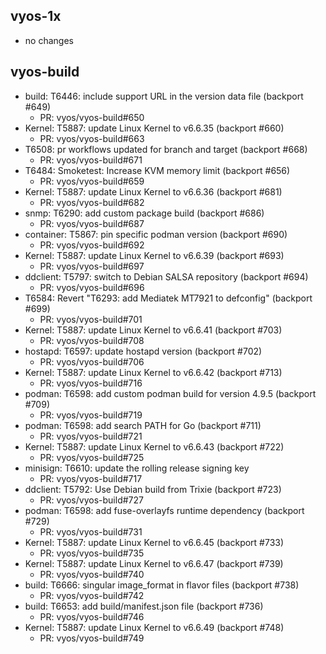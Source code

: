 ## vyos-1x
- no changes
## vyos-build
- build: T6446: include support URL in the version data file (backport #649)
   - PR: vyos/vyos-build#650
- Kernel: T5887: update Linux Kernel to v6.6.35 (backport #660)
   - PR: vyos/vyos-build#663
- T6508: pr workflows updated for branch and target (backport #668)
   - PR: vyos/vyos-build#671
- T6484: Smoketest: Increase KVM memory limit (backport #656)
   - PR: vyos/vyos-build#659
- Kernel: T5887: update Linux Kernel to v6.6.36 (backport #681)
   - PR: vyos/vyos-build#682
- snmp: T6290: add custom package build (backport #686)
   - PR: vyos/vyos-build#687
- container: T5867: pin specific podman version (backport #690)
   - PR: vyos/vyos-build#692
- Kernel: T5887: update Linux Kernel to v6.6.39 (backport #693)
   - PR: vyos/vyos-build#697
- ddclient: T5797: switch to Debian SALSA repository (backport #694)
   - PR: vyos/vyos-build#696
- T6584: Revert "T6293: add Mediatek MT7921 to defconfig" (backport #699)
   - PR: vyos/vyos-build#701
- Kernel: T5887: update Linux Kernel to v6.6.41 (backport #703)
   - PR: vyos/vyos-build#708
- hostapd: T6597: update hostapd version (backport #702)
   - PR: vyos/vyos-build#706
- Kernel: T5887: update Linux Kernel to v6.6.42 (backport #713)
   - PR: vyos/vyos-build#716
- podman: T6598: add custom podman build for version 4.9.5 (backport #709)
   - PR: vyos/vyos-build#719
- podman: T6598: add search PATH for Go (backport #711)
   - PR: vyos/vyos-build#721
- Kernel: T5887: update Linux Kernel to v6.6.43 (backport #722)
   - PR: vyos/vyos-build#725
- minisign: T6610: update the rolling release signing key
   - PR: vyos/vyos-build#717
- ddclient: T5792: Use Debian build from Trixie (backport #723)
   - PR: vyos/vyos-build#727
- podman: T6598: add fuse-overlayfs runtime dependency (backport #729)
   - PR: vyos/vyos-build#731
- Kernel: T5887: update Linux Kernel to v6.6.45 (backport #733)
   - PR: vyos/vyos-build#735
- Kernel: T5887: update Linux Kernel to v6.6.47 (backport #739)
   - PR: vyos/vyos-build#740
- build: T6666: singular image_format in flavor files (backport #738)
   - PR: vyos/vyos-build#742
- build: T6653: add build/manifest.json file (backport #736)
   - PR: vyos/vyos-build#746
- Kernel: T5887: update Linux Kernel to v6.6.49 (backport #748)
   - PR: vyos/vyos-build#749


